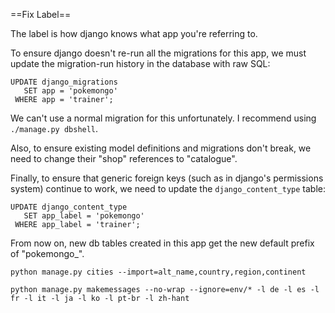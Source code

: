 ==Fix Label==

The label is how django knows what app you're referring to.

To ensure django doesn't re-run all the migrations for this app, we
must update the migration-run history in the database with raw SQL:

    UPDATE django_migrations
       SET app = 'pokemongo'
     WHERE app = 'trainer';

We can't use a normal migration for this unfortunately. I recommend
using `./manage.py dbshell`.

Also, to ensure existing model definitions and migrations don't break,
we need to change their "shop" references to "catalogue".

Finally, to ensure that generic foreign keys (such as in django's
permissions system) continue to work, we need to update the
`django_content_type` table:

    UPDATE django_content_type
       SET app_label = 'pokemongo'
     WHERE app_label = 'trainer';

From now on, new db tables created in this app get the new default
prefix of "pokemongo_".

`python manage.py cities --import=alt_name,country,region,continent`

`python manage.py makemessages --no-wrap --ignore=env/* -l de -l es -l fr -l it -l ja -l ko -l pt-br -l zh-hant`
